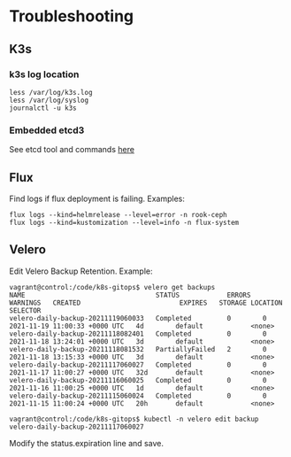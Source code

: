 # Troubleshooting

## K3s

### k3s log location
```
less /var/log/k3s.log
less /var/log/syslog
journalctl -u k3s
```
### Embedded etcd3

See etcd tool and commands [here](https://gist.github.com/superseb/0c06164eef5a097c66e810fe91a9d408)

## Flux

Find logs if flux deployment is failing. Examples:
```
flux logs --kind=helmrelease --level=error -n rook-ceph
flux logs --kind=kustomization --level=info -n flux-system
```

## Velero

Edit Velero Backup Retention. Example:
```
vagrant@control:/code/k8s-gitops$ velero get backups
NAME                                 STATUS            ERRORS   WARNINGS   CREATED                         EXPIRES   STORAGE LOCATION   SELECTOR
velero-daily-backup-20211119060033   Completed         0        0          2021-11-19 11:00:33 +0000 UTC   4d        default            <none>  
velero-daily-backup-20211118082401   Completed         0        0          2021-11-18 13:24:01 +0000 UTC   3d        default            <none>  
velero-daily-backup-20211118081532   PartiallyFailed   2        0          2021-11-18 13:15:33 +0000 UTC   3d        default            <none>
velero-daily-backup-20211117060027   Completed         0        0          2021-11-17 11:00:27 +0000 UTC   32d       default            <none>
velero-daily-backup-20211116060025   Completed         0        0          2021-11-16 11:00:25 +0000 UTC   1d        default            <none>
velero-daily-backup-20211115060024   Completed         0        0          2021-11-15 11:00:24 +0000 UTC   20h       default            <none>

vagrant@control:/code/k8s-gitops$ kubectl -n velero edit backup velero-daily-backup-20211117060027
```
Modify the status.expiration line and save.
